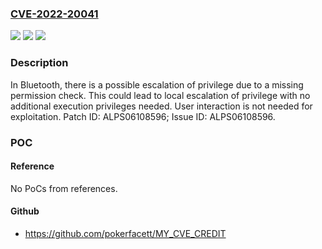 ### [CVE-2022-20041](https://cve.mitre.org/cgi-bin/cvename.cgi?name=CVE-2022-20041)
![](https://img.shields.io/static/v1?label=Product&message=MT8167%2C%20MT8175%2C%20MT8183%2C%20MT8362A%2C%20MT8365%2C%20MT8385&color=blue)
![](https://img.shields.io/static/v1?label=Version&message=n%2Fa&color=blue)
![](https://img.shields.io/static/v1?label=Vulnerability&message=Elevation%20of%20Privilege&color=brighgreen)

### Description

In Bluetooth, there is a possible escalation of privilege due to a missing permission check. This could lead to local escalation of privilege with no additional execution privileges needed. User interaction is not needed for exploitation. Patch ID: ALPS06108596; Issue ID: ALPS06108596.

### POC

#### Reference
No PoCs from references.

#### Github
- https://github.com/pokerfacett/MY_CVE_CREDIT

